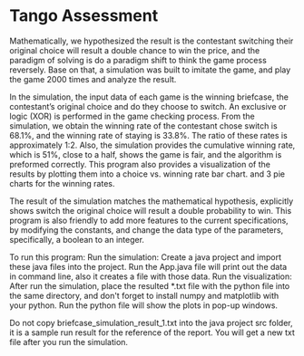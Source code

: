 <h1> Tango Assessment</h1>
<p>
 	Mathematically, we hypothesized the result is the contestant switching their original choice will result a double chance to win the price, and the paradigm of solving is do a paradigm shift to think the game process reversely. Base on that, a simulation was built to imitate the game, and play the game 2000 times and analyze the result.
</p>
<p>	
	In the simulation, the input data of each game is the winning briefcase, the contestant’s original choice and do they choose to switch. An exclusive or logic (XOR) is performed in the game checking process. From the simulation, we obtain the winning rate of the contestant chose switch is 68.1%, and the winning rate of staying is 33.8%. The ratio of these rates is approximately 1:2. Also, the simulation provides the cumulative winning rate, which is 51%, close to a half, shows the game is fair, and the algorithm is preformed correctly. This program also provides a visualization of the results by plotting them into a choice vs. winning rate bar chart. and 3 pie charts for the winning rates.
</p>
<p>
	The result of the simulation matches the mathematical hypothesis,  explicitly shows switch the original choice will result a double probability to win. This program is also friendly to add more features to the current specifications, by modifying the constants, and change the data type of the parameters, specifically, a boolean to an integer. 
</p>
<p>
To run this program:
Run the simulation: Create a java project and import these java files into the project. Run the App.java file will print out the data in command line, also it creates a file with those data. 
Run the visualization: After run the simulation, place the resulted *.txt file with the python file into the same directory, and don't forget to install numpy and matplotlib with your python. Run the python file will show the plots in pop-up windows.

Do not copy briefcase_simulation_result_1.txt into the java project src folder, it is a sample run result for the reference of the report. You will get a new txt file after you run the simulation.
</p>

